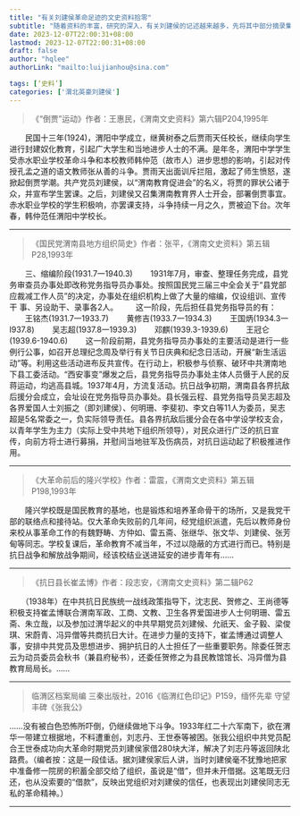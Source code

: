 ```yaml
---
title: "有关刘建侯革命足迹的文史资料拾零"
subtitle: "随着资料的丰富，研究的深入，有关刘建侯的记述越来越多，先将其中部分摘录集合于本文。"
date: 2023-12-07T22:00:31+08:00
lastmod: 2023-12-07T22:00:31+08:00
draft: false
author: "hqlee"
authorLink: "mailto:luijianhou@sina.com"

tags: [‘史料’]
categories: ['渭北英豪刘建侯']
---
```


>《“倒贾”运动》作者：王惠民，《渭南文史资料》第六辑P204,1995年

　　民国十三年(1924)，渭阳中学成立，继黄树泰之后贾雨天任校长，继续向学生进行封建奴化教育，引起广大学生和当地进步人士的不满。是年冬，渭阳中学学生受赤水职业学校革命斗争和本校教师韩仲范（故市人）进步思想的影响，引起对传授孔孟之道的语文教师张从善的斗争。贾雨天出面训斥拦阻，激起了师生愤怒，遂掀起倒贾学潮。共产党员刘建侯，以“渭南教育促进会”的名义，将贾的罪状公诸于众，并宣布学生罢课。之后，刘建侯又召集渭南教育界人士开会，部署倒贾事宜。赤水职业学校的学生积极响，亦罢课支持，斗争持续一月之久，贾被迫下台。次年春，韩仲范任渭阳中学校长。

--------------------------

>《国民党渭南县地方组织简史》作者：张平，《渭南文史资料》第五辑P28,1993年

　　三、缩编阶段(1931.7一1940.3)
　　1931年7月，审查、整理任务完成，县党务审查员办事处即改称党务指导员办事处。按照国民党三届三中全会关于“县党部应裁减工作人员”的决定，办事处在组织机构上做了大量的缩编，仅设组训、宣传干
事、另设助干、录事各2人。
　　这一阶段，先后担任县党务指导员的有：
　　王铭杰(1931.7一1933.7)
　　黄修吉(1933.7一1934.3)
　　王国炳(1934.3一I937.8)
　　吴志超(1937.8一1939.3)
　　邓麒(1939.3-1939.6)
　　王冠仑(1939.6-1940.6)
　　这一阶段前期，县党务指导员办事处的主要活动是进行一些例行公事，如召开总理纪念周及举行有关节日庆典和纪念日活动，开展“新生活运动”等。利用这些活动进布反共宣传。在行动上，积极参与侦察、破环中共渭南地下县工委活动。“西安事变”爆发之后，县党务指导员办事处主体人员慑于人民的反蒋运动，均逃高县城。1937年4月，方流复活动。抗日战争初期，渭南县各界抗敌后援分会成立，会址设在党务指导员办事处。县长强云程、县党务指导员吴志超及各界爱国人士刘振之（即刘建侯）、何明珊、李斐初、李文白等11人为委员，吴志超是5名常委之一，负实际领导责任。县各界抗敌后援分会在各中学设学校支会，以青年学生为主力（实际上受中共地下组织所领导），对民众进行广泛的抗日宣传，向前方将士进行募捐，并慰间当地驻军及伤病员，对抗日运动起了积极推进作用。

--------------------------

>《大革命前后的隆兴学校》作者：雷震，《渭南文史资料》第五辑P198,1993年

　　隆兴学校既是国民教育的基地，也是锻炼和培养革命骨干的场所，又是我党干部的联络点和接待站。仅大革命失败前的几年间，经党组织派遣，先后以教师身份来校从事革命工作的有魏野畴、方仲如、雷五斋、张继华、张文华、刘建侯、张芳甸等同志。学校复课后，革命教育不减当年，不过以隐蔽的方式进行而已。特别是抗日战争和解放战争期间，经该校结业送进延安的进步青年有……

--------------------------

>《抗日县长崔孟博》作者：段志安，《渭南文史资料》第二辑P62

　　（1938年）在中共抗日民族统一战线政策指导下，沈志民、贺修之、王尚德等积极支持崔孟博联合渭南军政、工商、文教、卫生各界爱国进步人士何明珊、雷五斋、朱立哉，以及参加过渭华起义的中共早期党员刘建候、允祇天、金子毅、梁俊琪、宋蔚青、冯异僧等共商抗日大计。在进步力量的支持下，崔孟博通过调整人事，安排中共党员及思想进步、拥护抗日的人士担任了一些重要职务。除委任贺志云为动员委员会秋书（兼县府秘书），还委任贺修之为县民教馆馆长、冯异僧为县教育局局长。……

---

>临渭区档案局编 三秦出版社，2016《临渭红色印记》P159，缅怀先辈 守望丰碑《张我公》

……没有被白色恐怖所吓倒，仍继续做地下斗争。1933年红二十六军南下，欲在渭华一带建立根据地，不料遭重创，刘志丹、王世泰等被困。张我公组织中共党员配合王世泰成功向大革命时期党员刘建侯家借280块大洋，解决了刘志丹等返回陕北路费。（编者按：这是一段佳话。据刘建侯家后人讲，当时刘建侯毫不犹豫地把家中准备修一院房的积蓄全部交给了组织，虽说是“借”，但并未开借据。这笔既无归还，也从没索要的“借款”，反映出党组织对刘建侯的信任，也表现出刘建侯同志无私的革命精神。）

---
